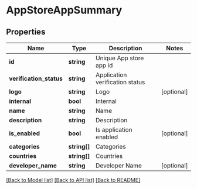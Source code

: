 # AppStoreAppSummary

## Properties
Name | Type | Description | Notes
------------ | ------------- | ------------- | -------------
**id** | **string** | Unique App store app id | 
**verification_status** | **string** | Application verification status | 
**logo** | **string** | Logo | [optional] 
**internal** | **bool** | Internal | 
**name** | **string** | Name | 
**description** | **string** | Description | 
**is_enabled** | **bool** | Is application enabled | [optional] 
**categories** | **string[]** | Categories | 
**countries** | **string[]** | Countries | 
**developer_name** | **string** | Developer Name | [optional] 

[[Back to Model list]](../README.md#documentation-for-models) [[Back to API list]](../README.md#documentation-for-api-endpoints) [[Back to README]](../README.md)


